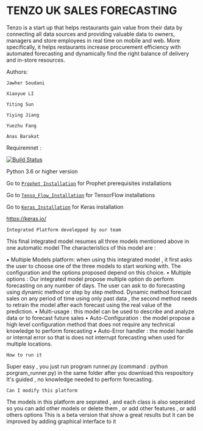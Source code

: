 # TENZO UK SALES FORECASTING

Tenzo is a start up that helps restaurants gain value from their data by connecting all data
sources and providing valuable data to owners, managers and store employees in real time
on mobile and web. More specifically, it helps restaurants increase procurement efficiency
with automated forecasting and dynamically find the right balance of delivery and in-store
resources.


Authors: 
```
Jawher Soudani

Xiaoyue LI

Yiting Sun

Yiying Jiang

Yuezhu Fang

Anas Barakat

```
Requiremnet :


[![Build Status](https://www.gotenzo.com/wp-content/themes/tenzo_new3/img/logo-big.png)](https://www.google.com)

Python 3.6 or higher version


Go to [`Prophet Installation`](https://facebook.github.io/prophet/docs/installation.html) for Prophet prerequisites installations

Go to [`Tenso_Flow_Installation`](https://www.tensorflow.org/install/) for TensorFlow installations

Go to [`Keras_Installation`](https://keras.io/) for Keras installation


https://keras.io/

```
Integrated Platform develepped by our team
```

This final integrated model resumes all three models mentioned above in one automatic model
The characteristics of this model are :

• Multiple Models platform: when using this integrated model , it first asks the user
to choose one of the three models to start working with. The configuration and the
options proposed depend on this choice.
• Multiple options : Our integrated model propose multiple option do perform forecasting
on any number of days. The user can ask to do forecasting using dynamic method or
step by step method. Dynamic method forecast sales on any period of time using only
past data , the second method needs to retrain the model after each forecast using the
real value of the prediction.
• Multi-usage : this model can be used to describe and analyze data or to forecast future
sales
• Auto-Configuration : the model propose a high level configuration method that does
not require any technical knowledge to perform forecasting
• Auto-Error handler : the model handle or internal error so that is does not interrupt
forecasting when used for multiple locations.

```
How to run it
```

Super easy , you just run program runner.py  (command : python porgram_runner.py) in the same folder after you download this respository
It's guided , no knowledge needed to perform forecasting.

```
Can I modify this platform
```

The models in this platform are seprated , and each class is also seperated so you can add other models or delete them , or add other features , or add others options
This is a beta version that show a great results but it can be improved by adding graphical interface to it



